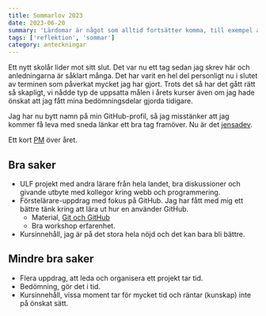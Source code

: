 ```yaml
---
title: Sommarlov 2023
date: 2023-06-20
summary: 'Lärdomar är något som alltid fortsätter komma, till exempel att döpa en post med datum för att inte ha 11 st sommarlov poster i framtiden.'
tags: ['reflektion', 'sommar']
category: anteckningar
---
```


Ett nytt skolår lider mot sitt slut. Det var nu ett tag sedan jag skrev här och anledningarna är såklart många. Det har varit en hel del personligt nu i slutet av terminen som påverkat mycket jag har gjort. Trots det så har det gått rätt så skapligt, vi nådde typ de uppsatta målen i årets kurser även om jag hade önskat att jag fått mina bedömningsdelar gjorda tidigare.

Jag har nu bytt namn på min GitHub-profil, så jag misstänker att jag kommer få leva med sneda länkar ett bra tag framöver. Nu är det [jensadev](https://github.com/jensadev).

Ett kort [PM](https://gist.github.com/jensadev/c377e37ceb4138c4c29c6ab5f5f64c2f) över året.

## Bra saker

- ULF projekt med andra lärare från hela landet, bra diskussioner och givande utbyte med kollegor kring webb och programmering.
- Förstelärare-uppdrag med fokus på GitHub. Jag har fått med mig ett bättre tänk kring att lära ut hur en använder GitHub.
    - Material, [Git och GitHub](https://git.jensa.dev/)
    - Bra workshop erfarenhet.
- Kursinnehåll, jag är på det stora hela nöjd och det kan bara bli bättre.

## Mindre bra saker

- Flera uppdrag, att leda och organisera ett projekt tar tid.
- Bedömning, gör det i tid.
- Kursinnehåll, vissa moment tar för mycket tid och räntar (kunskap) inte på önskat sätt.
